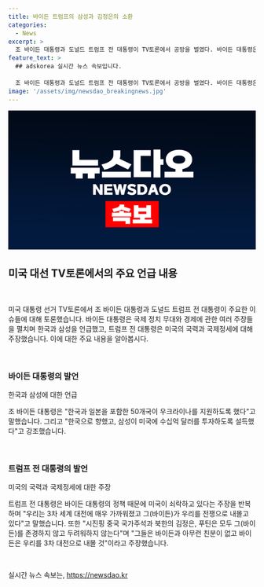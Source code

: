 ```yaml
---
title: 바이든 트럼프의 삼성과 김정은의 소환
categories:
  - News
excerpt: >
  조 바이든 대통령과 도널드 트럼프 전 대통령이 TV토론에서 공방을 벌였다. 바이든 대통령은 외교 무대에서 나약하다는 트럼프 전 대통령의 지적에 무슨 말인지 모르겠다며 한국과 일본을 포함한 50개국이 우크라이나를 지원하도록 했다고 말했다. 또한 삼성과 김정은 북한 국무위원장을 언급하며 특히 반도체 산업 부흥을 강조했다. 트럼프 전 대통령은 바이든 대통령의 정책 때문에 미국이 쇠락하고 있다는 주장을 반복하면서 우리는 3차 세계 대전에 매우 가까워졌고 그(바이든)가 우리를 전쟁으로 내몰고 있다고 주장했다.
feature_text: >
  ## adskorea 실시간 뉴스 속보입니다.

  조 바이든 대통령과 도널드 트럼프 전 대통령이 TV토론에서 공방을 벌였다. 바이든 대통령은 외교 무대에서 나약하다는 트럼프 전 대통령의 지적에 무슨 말인지 모르겠다며 한국과 일본을 포함한 50개국이 우크라이나를 지원하도록 했다고 말했다. 또한 삼성과 김정은 북한 국무위원장을 언급하며 특히 반도체 산업 부흥을 강조했다. 트럼프 전 대통령은 바이든 대통령의 정책 때문에 미국이 쇠락하고 있다는 주장을 반복하면서 우리는 3차 세계 대전에 매우 가까워졌고 그(바이든)가 우리를 전쟁으로 내몰고 있다고 주장했다.
image: '/assets/img/newsdao_breakingnews.jpg'
---
```


<p><img src="/assets/img/newsdao_breakingnews.jpg" alt="adskorea 속보" /></p>

<h2 data-ke-size="size26">미국 대선 TV토론에서의 주요 언급 내용</h2>

<p data-ke-size="size16">&nbsp;</p>

<p>미국 대통령 선거 TV토론에서 조 바이든 대통령과 도널드 트럼프 전 대통령이 주요한 이슈들에 대해 토론했습니다. 바이든 대통령은 국제 정치 무대와 경제에 관한 여러 주장들을 펼치며 한국과 삼성을 언급했고, 트럼프 전 대통령은 미국의 국력과 국제정세에 대해 주장했습니다. 이에 대한 주요 내용을 알아봅시다.</p>

<p data-ke-size="size16">&nbsp;</p>

<h3>바이든 대통령의 발언</h3>

<p>한국과 삼성에 대한 언급</p>

<p data-ke-size="size16">조 바이든 대통령은 "한국과 일본을 포함한 50개국이 우크라이나를 지원하도록 했다"고 말했습니다. 그리고 "한국으로 향했고, 삼성이 미국에 수십억 달러를 투자하도록 설득했다"고 강조했습니다.</p>

<p data-ke-size="size16">&nbsp;</p>

<h3>트럼프 전 대통령의 발언</h3>

<p>미국의 국력과 국제정세에 대한 주장</p>

<p data-ke-size="size16">트럼프 전 대통령은 바이든 대통령의 정책 때문에 미국이 쇠락하고 있다는 주장을 반복하며 "우리는 3차 세계 대전에 매우 가까워졌고 그(바이든)가 우리를 전쟁으로 내몰고 있다"고 말했습니다. 또한 "시진핑 중국 국가주석과 북한의 김정은, 푸틴은 모두 그(바이든)를 존경하지 않고 두려워하지 않는다"며 "그들은 바이든과 아무런 친분이 없고 바이든은 우리를 3차 대전으로 내몰 것"이라고 주장했습니다.</p>

<p data-ke-size="size16">&nbsp;</p>
실시간 뉴스 속보는, <a href="https://newsdao.kr" rel="dofollow">https://newsdao.kr</a>


